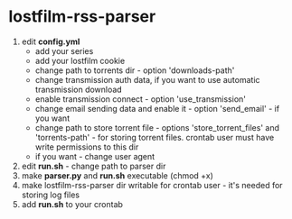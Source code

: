 # lostfilm-rss-parser

1. edit <b>config.yml</b> 
   - add your series
   - add your lostfilm cookie
   - change path to torrents dir - option 'downloads-path'
   - change transmission auth data, if you want to use automatic transmission download
   - enable transmission connect - option 'use_transmission'
   - change email sending data and enable it - option 'send_email' -  if you want
   - change path to store torrent file - options 'store_torrent_files' and 'torrents-path' - for storing torrent files. crontab user must have write permissions to this dir
   - if you want - change user agent
2. edit <b>run.sh</b> - change path to parser dir
3. make <b>parser.py</b> and <b>run.sh</b> executable (chmod +x)
4. make lostfilm-rss-parser dir writable for crontab user - it's needed for storing log files
5. add <b>run.sh</b> to your crontab
